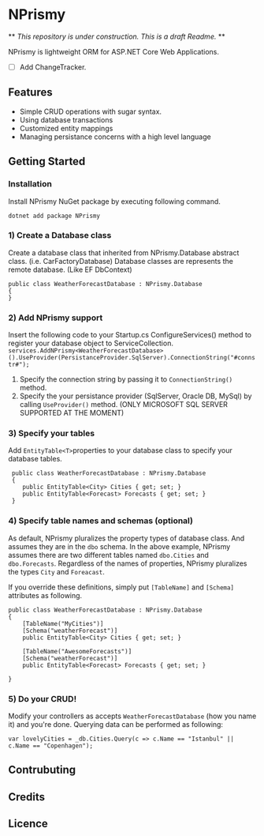 # NPrismy

** *This repository is under construction. This is a draft Readme.* **

NPrismy is lightweight ORM for ASP.NET Core Web Applications. 

- [ ] Add ChangeTracker.

## Features
* Simple CRUD operations with sugar syntax.
* Using database transactions
* Customized entity mappings
* Managing persistance concerns with a high level language

## Getting Started

### Installation
Install NPrismy NuGet package by executing following command.

`dotnet add package NPrismy`

### 1) Create a Database class

Create a database class that inherited from NPrismy.Database abstract class. (i.e. CarFactoryDatabase) Database classes are represents the remote database. (Like EF DbContext)

```
public class WeatherForecastDatabase : NPrismy.Database
{   
}   
```

### 2) Add NPrismy support

Insert the following code to your Startup.cs ConfigureServices() method to register your database object to ServiceCollection. 
`
services.AddNPrismy<WeatherForecastDatabase>().UseProvider(PersistanceProvider.SqlServer).ConnectionString("#connstr#");
`

1. Specify the connection string by passing it to `ConnectionString()` method.  
2. Specify the your persistance provider (SqlServer, Oracle DB, MySql) by calling `UseProvider()` method. (ONLY MICROSOFT SQL SERVER SUPPORTED AT THE MOMENT)

### 3) Specify your tables

Add `EntityTable<T>`properties to your database class to specify your database tables.

```
 public class WeatherForecastDatabase : NPrismy.Database
 {   
    public EntityTable<City> Cities { get; set; }
    public EntityTable<Forecast> Forecasts { get; set; }
 }
```

### 4) Specify table names and schemas (optional)

As default, NPrismy pluralizes the property types of database class. And assumes they are in the `dbo` schema. In the above example, NPrismy assumes there are two different tables named `dbo.Cities` and `dbo.Forecasts`. Regardless of the names of properties, NPrismy pluralizes the types `City` and `Foreacast`.

If you override these definitions, simply put `[TableName]` and `[Schema]` attributes as following.

```
public class WeatherForecastDatabase : NPrismy.Database
{  
    [TableName("MyCities")]
    [Schema("weatherForecast")]
    public EntityTable<City> Cities { get; set; }
       
    [TableName("AwesomeForecasts")]
    [Schema("weatherForecast")]
    public EntityTable<Forecast> Forecasts { get; set; }

}   
```

### 5) Do your CRUD!

Modify your controllers as accepts `WeatherForecastDatabase` (how you name it) and you're done. Querying data can be performed as following:

`var lovelyCities = _db.Cities.Query(c => c.Name == "Istanbul" || c.Name == "Copenhagen");`

## Contrubuting

## Credits 

## Licence
